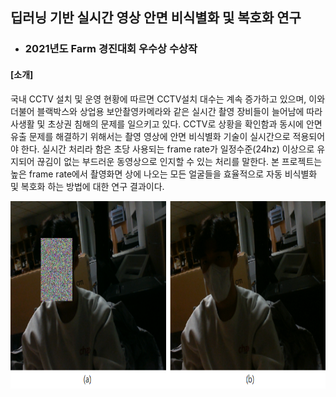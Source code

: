 ## 딥러닝 기반 실시간 영상 안면 비식별화 및 복호화 연구
- ### 2021년도 Farm 경진대회 우수상 수상작

#### [소개]
  
  국내 CCTV 설치 및 운영 현황에 따르면 CCTV설치 대수는 계속 증가하고 있으며, 이와 더불어 블랙박스와 상업용 보안촬영카메라와 같은 실시간 촬영 장비들이 늘어남에 따라 사생활 및 초상권 침해의 문제를 일으키고 있다. CCTV로 상황을 확인함과 동시에 안면 유출 문제를 해결하기 위해서는 촬영 영상에 안면 비식별화 기술이 실시간으로 적용되어야 한다. 실시간 처리라 함은 초당 사용되는 frame rate가 일정수준(24hz) 이상으로 유지되어 끊김이 없는 부드러운 동영상으로 인지할 수 있는 처리를 말한다. 본 프로젝트는 높은 frame rate에서 촬영화면 상에 나오는 모든 얼굴들을 효율적으로 자동 비식별화 및 복호화 하는 방법에 대한 연구 결과이다.  

<img src="https://github.com/Kyewon-Park/Face-Deidentification/blob/main/1.PNG" height="300px" title="비식별화 및 복호화 예시" alt="비식별화 및 복호화 예시"></img><br/>
